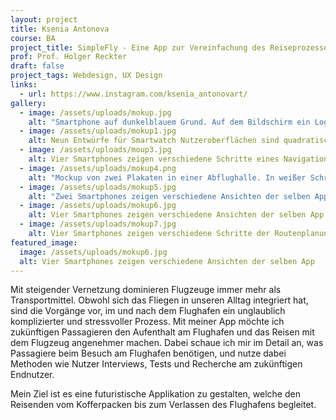 ```yaml
---
layout: project
title: Ksenia Antonova
course: BA
project_title: SimpleFly - Eine App zur Vereinfachung des Reiseprozesses
prof: Prof. Holger Reckter
draft: false
project_tags: Webdesign, UX Design
links:
  - url: https://www.instagram.com/ksenia_antonovart/
gallery:
  - image: /assets/uploads/mokup.jpg
    alt: "Smartphone auf dunkelblauem Grund. Auf dem Bildschirm ein Logo mit zwei Flugzeugen in gelbem Kreis, darunter in gelber und weißer Schrift: SimpleFly / Flying simplified. Neben dem Smartphone: Eine App zur Vereinfachung des Reiseprozesses"
  - image: /assets/uploads/mokup1.jpg
    alt: Neun Entwürfe für Smartwatch Nutzeroberflächen sind quadratisch angeordnet
  - image: /assets/uploads/moup3.jpg
    alt: Vier Smartphones zeigen verschiedene Schritte eines Navigationsprozesses 
  - image: /assets/uploads/mokup4.png
    alt: "Mockup von zwei Plakaten in einer Abflughalle. In weißer Schrift: Find quickly and easily the right way to your destination / Always keep track of where your luggage is with the luggage tracker"
  - image: /assets/uploads/mokup5.jpg
    alt: "Zwei Smartphones zeigen verschiedene Ansichten der selben App. Auf beiden Seiten in blauer Schrift: Übersich auf den ersten Blick / Verlauf des Aufenthalts"
  - image: /assets/uploads/mokup6.jpg
    alt: Vier Smartphones zeigen verschiedene Ansichten der selben App
  - image: /assets/uploads/mokup7.jpg
    alt: Vier Smartphones zeigen verschiedene Schritte der Routenplanung.
featured_image:
  image: /assets/uploads/mokup6.jpg
  alt: Vier Smartphones zeigen verschiedene Ansichten der selben App
---
```

Mit steigender Vernetzung dominieren Flugzeuge immer mehr als Transportmittel. Obwohl sich das Fliegen in unseren Alltag integriert hat, sind die Vorgänge vor, im und nach dem Flughafen ein unglaublich komplizierter und stressvoller Prozess. Mit meiner App möchte ich zukünftigen Passagieren den Aufenthalt am Flughafen und das Reisen mit dem Flugzeug angenehmer machen. Dabei schaue ich mir im Detail an, was Passagiere beim Besuch am Flughafen benötigen, und nutze dabei Methoden wie Nutzer Interviews, Tests und Recherche am zukünftigen Endnutzer.

Mein Ziel ist es eine futuristische Applikation zu gestalten, welche den Reisenden vom Kofferpacken bis zum Verlassen des Flughafens begleitet.